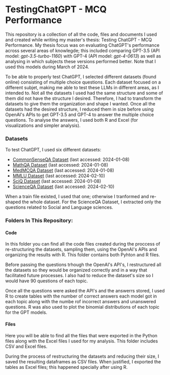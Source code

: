 # TestingChatGPT - MCQ Performance

This repository is a collection of all the code, files and documents I used and created while writing my master's thesis: Testing ChatGPT - MCQ Performance. 
My thesis focus was on evaluating ChatGPT's performance across several areas of knowlegde; this included comparing GPT-3.5 (API model: _gpt-3.5-turbo-1160_) with GPT-4 (API model: _gpt-4-0613_) as well as analysing in which subjects these versions performed better. Note that I used this models during March of 2024.

To be able to properly test ChatGPT, I selected different datasets (found online) consisting of multiple choice questions. Each dataset focused on a different subjet, making me able to test these LLMs in different areas, as I intended to. Not all the datasets I used had the same structure and some of them did not have the structure I desired. Therefore, I had to transform the datasets to give them the organization and shape I wanted. 
Once all the datasets had the desired structure, I reduced them in size before using OpenAI's APIs to get GPT-3.5 and GPT-4 to answer the multiple choice questions. 
To analyse the answers, I used both R and Excel (for visualizations and simpler analysis). 

### Datasets 
To test ChatGPT, I used six different datasets:
* [CommonSenseQA Dataset](https://www.tau-nlp.sites.tau.ac.il/commonsenseqa) (last accessed: 2024-01-08)
* [MathQA Dataset](https://math-qa.github.io/math-QA/) (last accessed: 2024-01-08)
* [MedMCQA Dataset](https://github.com/medmcqa/medmcqa) (last accessed: 2024-01-08)
* [MMLU Dataset](https://huggingface.co/datasets/lighteval/mmlu) (last accessed: 2024-02-10)
* [SciQ Dataset](https://allenai.org/data/sciq) (last accessed: 2024-01-08)
* [ScienceQA Dataset](https://scienceqa.github.io/) (last accessed: 2024-02-10)

When a train file existed, I used that one; otherwise I tranformed and re-shaped the whole dataset. For the ScienceQA Dataset, I extracted only the questions related to Social and Language sciences.

### Folders In This Repository:
#### Code
In this folder you can find all the code files created during the proccess of re-structuring the datasets, sampling them, using the OpenAI's APIs and organizing the results with R. This folder contains both Pyhton and R files. 

Before passing the questions trhough the OpenAI's API's, I restructured all the datasets so they would be organized correctly and in a way that facilitated future processes. I also had to reduce the dataset's size so I would have 90 questions of each topic.

Once all the questions were asked the API's and the answerrs stored, I used R to create tables with the number of correct answers each model got in each topic along with the numbe rof incorrect answers and unanswered questions. R was also used to plot the binomial distributions of each topic for the GPT models.

#### Files
Here you will be able to find all the files that were exported in the Python files along with the Excel files I used for my analysis. This folder includes CSV and Excel files.

During the process of restructuring the datasets and reducing their size, I saved the resulting dataframes as CSV files. When justified, I exported the tables as Excel files; this happened specially after using R.
